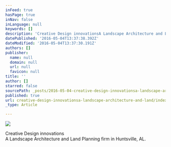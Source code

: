 ```yaml
---
inFeed: true
hasPage: true
inNav: false
inLanguage: null
keywords: []
description: 'Creative Design innovationsA Landscape Architecture and Land Planning firm in Huntsville, AL.'
datePublished: '2016-05-04T13:37:38.392Z'
dateModified: '2016-05-04T13:37:30.191Z'
authors: []
publisher:
  name: null
  domain: null
  url: null
  favicon: null
title: ''
author: []
starred: false
sourcePath: _posts/2016-05-04-creative-design-innovationsa-landscape-architecture-and-land.md
published: true
url: creative-design-innovationsa-landscape-architecture-and-land/index.html
_type: Article

---
```

![](https://the-grid-user-content.s3-us-west-2.amazonaws.com/4280133c-d252-41cf-bade-79a9699a4095.png)

Creative Design innovations  
A Landscape Architecture and Land Planning firm in Huntsville, AL.